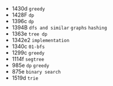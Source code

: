 * 1430d `greedy`
* 1428F `dp`
* 1396c `dp`
* 1394B `dfs and similar` `graphs` `hashing`
* 1363e `tree dp`
* 1342e2 `implementation`
* 1340c `01-bfs`
* 1299c `greedy`
* 1114f `segtree`
* 985e `dp` `greedy`
* 875e `binary search`
* 1519d `trie`

